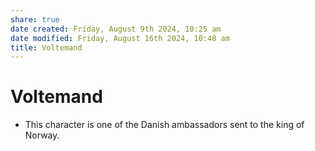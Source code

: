 ```yaml
---
share: true
date created: Friday, August 9th 2024, 10:25 am
date modified: Friday, August 16th 2024, 10:48 am
title: Voltemand
---
```

  
# Voltemand  
  
- This character is one of the Danish ambassadors sent to the king of Norway.
